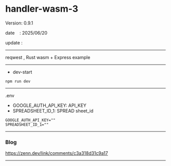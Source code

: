 # handler-wasm-3

 Version: 0.9.1


 date    : 2025/06/20

 update :

***

reqwest , Rust wasm + Express example

***
* dev-start

```
npm run dev
```

***
.env
* GOOGLE_AUTH_API_KEY: API_KEY
* SPREADSHEET_ID_1: SPREAD sheet_id

```
GOOGLE_AUTH_API_KEY=""
SPREADSHEET_ID_1=""
```
***
### Blog

https://zenn.dev/link/comments/c3a318d31c9a17

***

